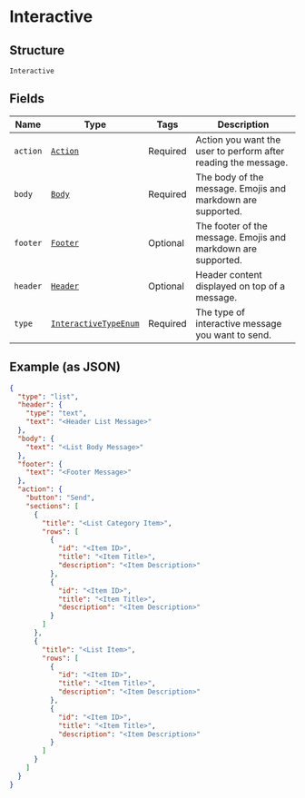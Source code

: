 
# Interactive

## Structure

`Interactive`

## Fields

| Name | Type | Tags | Description |
|  --- | --- | --- | --- |
| `action` | [`Action`](../../doc/models/action.md) | Required | Action you want the user to perform after reading the message. |
| `body` | [`Body`](../../doc/models/body.md) | Required | The body of the message. Emojis and markdown are supported. |
| `footer` | [`Footer`](../../doc/models/footer.md) | Optional | The footer of the message. Emojis and markdown are supported. |
| `header` | [`Header`](../../doc/models/header.md) | Optional | Header content displayed on top of a message. |
| `type` | [`InteractiveTypeEnum`](../../doc/models/interactive-type-enum.md) | Required | The type of interactive message you want to send. |

## Example (as JSON)

```json
{
  "type": "list",
  "header": {
    "type": "text",
    "text": "<Header List Message>"
  },
  "body": {
    "text": "<List Body Message>"
  },
  "footer": {
    "text": "<Footer Message>"
  },
  "action": {
    "button": "Send",
    "sections": [
      {
        "title": "<List Category Item>",
        "rows": [
          {
            "id": "<Item ID>",
            "title": "<Item Title>",
            "description": "<Item Description>"
          },
          {
            "id": "<Item ID>",
            "title": "<Item Title>",
            "description": "<Item Description>"
          }
        ]
      },
      {
        "title": "<List Item>",
        "rows": [
          {
            "id": "<Item ID>",
            "title": "<Item Title>",
            "description": "<Item Description>"
          },
          {
            "id": "<Item ID>",
            "title": "<Item Title>",
            "description": "<Item Description>"
          }
        ]
      }
    ]
  }
}
```

